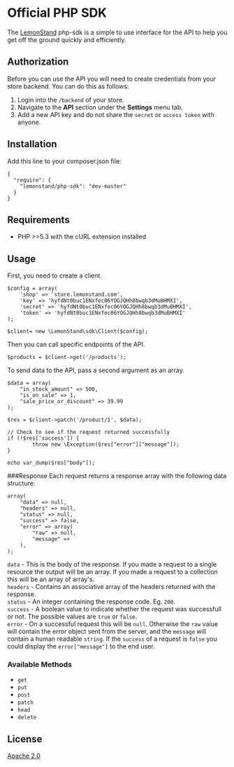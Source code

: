 Official PHP SDK
===

The [LemonStand](https://lemonstand.com) php-sdk is a simple to use interface for the API to help you get off the ground quickly and efficiently.

Authorization
---

Before you can use the API you will need to create credentials from your store backend. You can do this as follows:

1. Login into the `/backend` of your store.
2. Navigate to the **API** section under the **Settings** menu tab.
3. Add a new API key and do not share the `secret` or `access token` with anyone.

 
Installation
---

Add this line to your composer.json file:

```
{
  "require": {
    "lemonstand/php-sdk": "dev-master"
  }
}
```

Requirements 
---

- PHP >=5.3 with the cURL extension installed

Usage 
---

First, you need to  create a client.

```
$config = array(
    'shop' => 'store.lemonstand.com',
    'key' => 'hyfdNt0buc1ENxfec06YOGJQHh8bwqb3dMuBHMXI',
    'secret' => 'hyfdNt0buc1ENxfec06YOGJQHh8bwqb3dMuBHMXI',
    'token' => 'hyfdNt0buc1ENxfec06YOGJQHh8bwqb3dMuBHMXI'
);

$client= new \LemonStand\sdk\Client($config);
```

Then you can call specific endpoints of the API.

```
$products = $client->get('/products');
```

To send data to the API, pass a second argument as an array.

```
$data = array(
    "in_stock_amount" => 500,
    "is_on_sale" => 1,
    "sale_price_or_discount" => 39.99
);

$res = $client->patch('/product/1', $data);

// Check to see if the request returned successfully
if (!$res['success']) {
        throw new \Exception($res["error"]["message"]);
}

echo var_dump($res["body"]);
```

###Response 
Each request returns a response array with the following data structure:

```
array(
	"data" => null,
	"headers" => null,
	"status" => null,
	"success" => false,
	"error" => array(
		"raw" => null, 
		"message" => 
	),
);
```

`data` - This is the body of the response. If you made a request to a single resource the output will be an array. If you made a request to a collection this will be an array of array's.  
`headers` - Contains an associative array of the headers returned with the response.  
`status` - An integer containing the response code. Eg. `200`.  
`success` - A boolean value to indicate whether the request was successfull or not. The possible values are `true` or `false`.  
`error` - On a successful request this will be `null`. Otherwise the `raw` value will contain the error object sent from the server, and the `message` will contain a human readable `string`. If the `success` of a request is `false` you could display the `error["message"]` to the end user.  

### Available Methods

- `get`  
- `put`  
- `post`  
- `patch`  
- `head`  
- `delete`  

License
---

[Apache 2.0](https://github.com/lemonstand/php-sdk/blob/master/LICENSE)